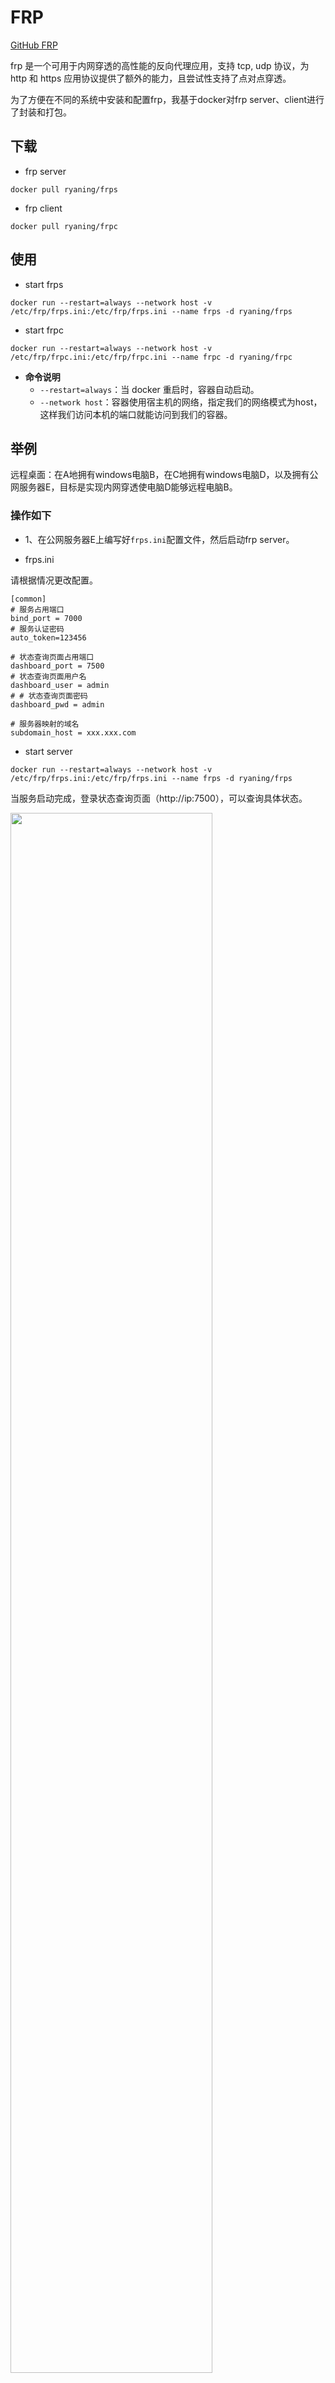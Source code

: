 # FRP

[GitHub FRP][1]

frp 是一个可用于内网穿透的高性能的反向代理应用，支持 tcp, udp 协议，为 http 和 https 应用协议提供了额外的能力，且尝试性支持了点对点穿透。

为了方便在不同的系统中安装和配置frp，我基于docker对frp server、client进行了封装和打包。

## 下载

* frp server

```
docker pull ryaning/frps
```

* frp client

```
docker pull ryaning/frpc
```

## 使用

* start frps

```
docker run --restart=always --network host -v /etc/frp/frps.ini:/etc/frp/frps.ini --name frps -d ryaning/frps
```

* start frpc

```
docker run --restart=always --network host -v /etc/frp/frpc.ini:/etc/frp/frpc.ini --name frpc -d ryaning/frpc
```

* **命令说明**
    * `--restart=always`：当 docker 重启时，容器自动启动。
    * `--network host`：容器使用宿主机的网络，指定我们的网络模式为host，这样我们访问本机的端口就能访问到我们的容器。

## 举例

远程桌面：在A地拥有windows电脑B，在C地拥有windows电脑D，以及拥有公网服务器E，目标是实现内网穿透使电脑D能够远程电脑B。

### 操作如下

* 1、在公网服务器E上编写好`frps.ini`配置文件，然后启动frp server。

* frps.ini

请根据情况更改配置。

```
[common]
# 服务占用端口
bind_port = 7000
# 服务认证密码
auto_token=123456

# 状态查询页面占用端口
dashboard_port = 7500
# 状态查询页面用户名
dashboard_user = admin
# # 状态查询页面密码
dashboard_pwd = admin

# 服务器映射的域名
subdomain_host = xxx.xxx.com
```

* start server

```
docker run --restart=always --network host -v /etc/frp/frps.ini:/etc/frp/frps.ini --name frps -d ryaning/frps
```

当服务启动完成，登录状态查询页面（http://ip:7500），可以查询具体状态。

<img src="https://image.ryana.cn/uploads/big/b0e321822cdd794445fa2e52f3eecb45.png" width="80%">

2、在电脑B上修改/编写`frpc.ini`配置文件，并开启frp client服务。

* frpc.ini

```
[common]
# 服务端地址
server_addr = xxx.xxx.com
# 服务端口
server_port = 7000

# 名称唯一即可
[mstsc]
type = tcp
local_ip = 127.0.0.1
# 本地端口
local_port = 3389
# 远程端口
remote_port = 3389
```

* start frpc

下载windows版 frp client，例：[frp_0.31.2_windows_amd64.zip][2]，然后使用`frpc.exe -c frpc.ini`命令启动；因为目前docker for windows不支持`--network host`参数，所以暂时采取`frpc.exe`方式来运行。

3、在D电脑上进行远程连接

在D电脑上打开远程连接，输入对应的<u>服务IP:远程端口</u>（`server_addr:remote_port`）即可远程。

**tips:** frp支持Linux、Windows、Mac平台。[goto][3]

[1]:https://github.com/fatedier/frp/blob/master/README_zh.md
[2]:https://github.com/fatedier/frp/releases/download/v0.31.2/frp_0.31.2_windows_amd64.zip
[3]:https://github.com/fatedier/frp/releases
